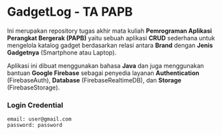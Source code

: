 # GadgetLog - TA PAPB
Ini merupakan repository tugas akhir mata kuliah **Pemrograman Aplikasi Perangkat Bergerak (PAPB)** yaitu sebuah aplikasi **CRUD** sederhana untuk mengelola katalog gadget berdasarkan relasi antara **Brand** dengan **Jenis Gadgetnya** (Smartphone atau Laptop).

Aplikasi ini dibuat menggunakan bahasa **Java** dan juga menggunakan bantuan **Google Firebase** sebagai penyedia layanan **Authentication** (FirebaseAuth), **Database** (FirebaseRealtimeDB), dan **Storage** (FirebaseStorage).

### Login Credential
`email: user@gmail.com`\
`password: password`